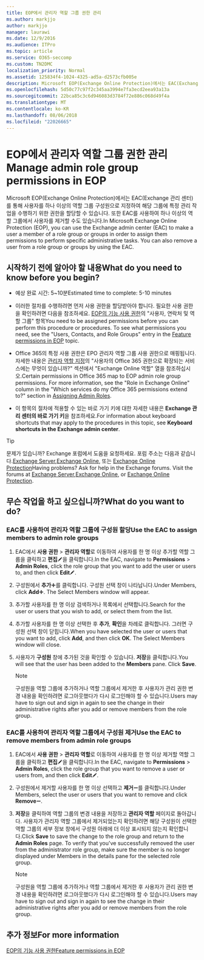 ```yaml
---
title: EOP에서 관리자 역할 그룹 권한 관리
ms.author: markjjo
author: markjjo
manager: laurawi
ms.date: 12/9/2016
ms.audience: ITPro
ms.topic: article
ms.service: O365-seccomp
ms.custom: TN2DMC
localization_priority: Normal
ms.assetid: 125834f4-1024-4325-ad5a-d2573cfb005e
description: Microsoft EOP(Exchange Online Protection)에서는 EAC(Exchange 관리 센터)를 통해 사용자를 하나 이상의 역할 그룹 구성원으로 지정하여 해당 그룹에 특정 관리 작업을 수행하기 위한 권한을 할당할 수 있습니다. 또한 EAC를 사용하여 하나 이상의 역할 그룹에서 사용자를 제거할 수도 있습니다.
ms.openlocfilehash: 5d50c77c97f2c345aa3994e7fa3ecd2eea93a13a
ms.sourcegitcommit: 22bca85c3c6d946083d3784f72e886c068d49f4a
ms.translationtype: MT
ms.contentlocale: ko-KR
ms.lasthandoff: 08/06/2018
ms.locfileid: "22026665"
---
```

# <a name="manage-admin-role-group-permissions-in-eop"></a><span data-ttu-id="0d747-104">EOP에서 관리자 역할 그룹 권한 관리</span><span class="sxs-lookup"><span data-stu-id="0d747-104">Manage admin role group permissions in EOP</span></span>
  
<span data-ttu-id="0d747-p102">Microsoft EOP(Exchange Online Protection)에서는 EAC(Exchange 관리 센터)를 통해 사용자를 하나 이상의 역할 그룹 구성원으로 지정하여 해당 그룹에 특정 관리 작업을 수행하기 위한 권한을 할당할 수 있습니다. 또한 EAC를 사용하여 하나 이상의 역할 그룹에서 사용자를 제거할 수도 있습니다.</span><span class="sxs-lookup"><span data-stu-id="0d747-p102">In Microsoft Exchange Online Protection (EOP), you can use the Exchange admin center (EAC) to make a user a member of a role group or groups in order to assign them permissions to perform specific administrative tasks. You can also remove a user from a role group or groups by using the EAC.</span></span>
  
## <a name="what-do-you-need-to-know-before-you-begin"></a><span data-ttu-id="0d747-107">시작하기 전에 알아야 할 내용</span><span class="sxs-lookup"><span data-stu-id="0d747-107">What do you need to know before you begin?</span></span>

- <span data-ttu-id="0d747-108">예상 완료 시간: 5~10분</span><span class="sxs-lookup"><span data-stu-id="0d747-108">Estimated time to complete: 5-10 minutes</span></span>
    
- <span data-ttu-id="0d747-p103">이러한 절차를 수행하려면 먼저 사용 권한을 할당받아야 합니다. 필요한 사용 권한을 확인하려면 다음을 참조하세요. [EOP의 기능 사용 권한](feature-permissions-in-eop.md)의 "사용자, 연락처 및 역할 그룹" 항목</span><span class="sxs-lookup"><span data-stu-id="0d747-p103">You need to be assigned permissions before you can perform this procedure or procedures. To see what permissions you need, see the "Users, Contacts, and Role Groups" entry in the [Feature permissions in EOP](feature-permissions-in-eop.md) topic.</span></span> 
    
- <span data-ttu-id="0d747-p104">Office 365의 특정 사용 권한은 EPO 관리자 역할 그룹 사용 권한으로 매핑됩니다. 자세한 내용은 [관리자 역할 지정](https://go.microsoft.com/fwlink/p/?LinkId=286708)의 "사용자의 Office 365 권한으로 확장되는 서비스에는 무엇이 있습니까?" 섹션에서 "Exchange Online 역할" 열을 참조하십시오.</span><span class="sxs-lookup"><span data-stu-id="0d747-p104">Certain permissions in Office 365 map to EOP admin role group permissions. For more information, see the "Role in Exchange Online" column in the "Which services do my Office 365 permissions extend to?" section in [Assigning Admin Roles](https://go.microsoft.com/fwlink/p/?LinkId=286708).</span></span>
    
- <span data-ttu-id="0d747-114">이 항목의 절차에 적용할 수 있는 바로 가기 키에 대한 자세한 내용은 **Exchange 관리 센터의 바로 가기 키**을 참조하세요.</span><span class="sxs-lookup"><span data-stu-id="0d747-114">For information about keyboard shortcuts that may apply to the procedures in this topic, see **Keyboard shortcuts in the Exchange admin center**.</span></span>
    
> [!TIP]
> <span data-ttu-id="0d747-p105">문제가 있습니까? Exchange 포럼에서 도움을 요청하세요. 포럼 주소는 다음과 같습니다.[Exchange Server](https://go.microsoft.com/fwlink/p/?linkId=60612),[Exchange Online](https://go.microsoft.com/fwlink/p/?linkId=267542), 또는 [Exchange Online Protection](https://go.microsoft.com/fwlink/p/?linkId=285351)</span><span class="sxs-lookup"><span data-stu-id="0d747-p105">Having problems? Ask for help in the Exchange forums. Visit the forums at [Exchange Server](https://go.microsoft.com/fwlink/p/?linkId=60612),[Exchange Online](https://go.microsoft.com/fwlink/p/?linkId=267542), or [Exchange Online Protection](https://go.microsoft.com/fwlink/p/?linkId=285351).</span></span> 
  
## <a name="what-do-you-want-to-do"></a><span data-ttu-id="0d747-118">무슨 작업을 하고 싶으십니까?</span><span class="sxs-lookup"><span data-stu-id="0d747-118">What do you want to do?</span></span>

### <a name="use-the-eac-to-assign-members-to-admin-role-groups"></a><span data-ttu-id="0d747-119">EAC를 사용하여 관리자 역할 그룹에 구성원 할당</span><span class="sxs-lookup"><span data-stu-id="0d747-119">Use the EAC to assign members to admin role groups</span></span>

1. <span data-ttu-id="0d747-120">EAC에서 **사용 권한** \> **관리자 역할**로 이동하여 사용자를 한 명 이상 추가할 역할 그룹을 클릭하고 **편집**![편집 아이콘](../media/ITPro-EAC-EditIcon.png)을 클릭합니다.</span><span class="sxs-lookup"><span data-stu-id="0d747-120">In the EAC, navigate to **Permissions** \> **Admin Roles**, click the role group that you want to add the user or users to, and then click **Edit**![Edit icon](../media/ITPro-EAC-EditIcon.png).</span></span>
    
2. <span data-ttu-id="0d747-p106">구성원에서 **추가**![아이콘 추가](../media/ITPro-EAC-AddIcon.png)를 클릭합니다. 구성원 선택 창이 나타납니다.</span><span class="sxs-lookup"><span data-stu-id="0d747-p106">Under Members, click **Add**![Add Icon](../media/ITPro-EAC-AddIcon.png). The Select Members window will appear.</span></span>
    
3. <span data-ttu-id="0d747-123">추가할 사용자를 한 명 이상 검색하거나 목록에서 선택합니다.</span><span class="sxs-lookup"><span data-stu-id="0d747-123">Search for the user or users that you wish to add, or select them from the list.</span></span>
    
4. <span data-ttu-id="0d747-p107">추가할 사용자를 한 명 이상 선택한 후 **추가**, **확인**을 차례로 클릭합니다. 그러면 구성원 선택 창이 닫힙니다.</span><span class="sxs-lookup"><span data-stu-id="0d747-p107">When you have selected the user or users that you want to add, click **Add**, and then click **OK**. The Select Members window will close.</span></span>
    
5. <span data-ttu-id="0d747-p108">사용자가 **구성원** 창에 추가된 것을 확인할 수 있습니다. **저장**을 클릭합니다.</span><span class="sxs-lookup"><span data-stu-id="0d747-p108">You will see that the user has been added to the **Members** pane. Click **Save**.</span></span>
    
    > [!NOTE]
    > <span data-ttu-id="0d747-128">구성원을 역할 그룹에 추가하거나 역할 그룹에서 제거한 후 사용자가 관리 권한 변경 내용을 확인하려면 로그아웃했다가 다시 로그인해야 할 수 있습니다.</span><span class="sxs-lookup"><span data-stu-id="0d747-128">Users may have to sign out and sign in again to see the change in their administrative rights after you add or remove members from the role group.</span></span> 
  
### <a name="use-the-eac-to-remove-members-from-admin-role-groups"></a><span data-ttu-id="0d747-129">EAC를 사용하여 관리자 역할 그룹에서 구성원 제거</span><span class="sxs-lookup"><span data-stu-id="0d747-129">Use the EAC to remove members from admin role groups</span></span>

1. <span data-ttu-id="0d747-130">EAC에서 **사용 권한** \> **관리자 역할**로 이동하여 사용자를 한 명 이상 제거할 역할 그룹을 클릭하고 **편집**![편집 아이콘](../media/ITPro-EAC-EditIcon.png)을 클릭합니다.</span><span class="sxs-lookup"><span data-stu-id="0d747-130">In the EAC, navigate to **Permissions** \> **Admin Roles**, click the role group that you want to remove a user or users from, and then click **Edit**![Edit icon](../media/ITPro-EAC-EditIcon.png).</span></span>
    
2. <span data-ttu-id="0d747-131">구성원에서 제거할 사용자를 한 명 이상 선택하고 **제거**![아이콘 제거](../media/ITPro-EAC-RemoveIcon.png)를 클릭합니다.</span><span class="sxs-lookup"><span data-stu-id="0d747-131">Under Members, select the user or users that you want to remove and click **Remove**![Remove icon](../media/ITPro-EAC-RemoveIcon.png).</span></span>
    
3. <span data-ttu-id="0d747-p109">**저장**을 클릭하여 역할 그룹의 변경 내용을 저장하고 **관리자 역할** 페이지로 돌아갑니다. 사용자가 관리자 역할 그룹에서 제거되었는지 확인하려면 해당 구성원이 선택한 역할 그룹의 세부 정보 창에서 구성원 아래에 더 이상 표시되지 않는지 확인합니다.</span><span class="sxs-lookup"><span data-stu-id="0d747-p109">Click **Save** to save the change to the role group and return to the **Admin Roles** page. To verify that you've successfully removed the user from the administrator role group, make sure the member is no longer displayed under Members in the details pane for the selected role group.</span></span> 
    
    > [!NOTE]
    > <span data-ttu-id="0d747-134">구성원을 역할 그룹에 추가하거나 역할 그룹에서 제거한 후 사용자가 관리 권한 변경 내용을 확인하려면 로그아웃했다가 다시 로그인해야 할 수 있습니다.</span><span class="sxs-lookup"><span data-stu-id="0d747-134">Users may have to sign out and sign in again to see the change in their administrative rights after you add or remove members from the role group.</span></span> 
  
## <a name="for-more-information"></a><span data-ttu-id="0d747-135">추가 정보</span><span class="sxs-lookup"><span data-stu-id="0d747-135">For more information</span></span>

[<span data-ttu-id="0d747-136">EOP의 기능 사용 권한</span><span class="sxs-lookup"><span data-stu-id="0d747-136">Feature permissions in EOP</span></span>](feature-permissions-in-eop.md)
  

